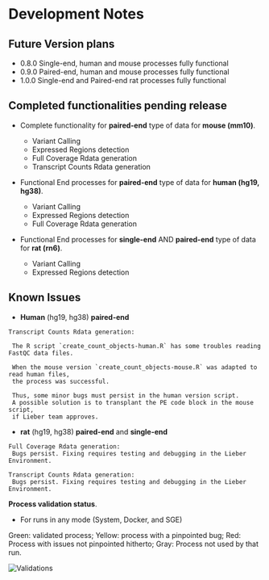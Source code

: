 # Development Notes #

## Future Version plans ##

* 0.8.0 Single-end, human and mouse processes fully functional
* 0.9.0 Paired-end, human and mouse processes fully functional
* 1.0.0 Single-end and Paired-end rat processes fully functional

## Completed functionalities pending release ##

* Complete functionality for **paired-end** type of data for **mouse (mm10)**.

    * Variant Calling
    * Expressed Regions detection
    * Full Coverage Rdata generation
    * Transcript Counts Rdata generation

* Functional End processes for **paired-end** type of data for **human (hg19, hg38)**.

    * Variant Calling
    * Expressed Regions detection
    * Full Coverage Rdata generation

* Functional End processes for **single-end** AND **paired-end** type of data for **rat (rn6)**.

    * Variant Calling
    * Expressed Regions detection

## Known Issues ##

* **Human** (hg19, hg38) **paired-end**

````
Transcript Counts Rdata generation:  

 The R script `create_count_objects-human.R` has some troubles reading FastQC data files.  
 
 When the mouse version `create_count_objects-mouse.R` was adapted to read human files, 
 the process was successful.  

 Thus, some minor bugs must persist in the human version script. 
 A possible solution is to transplant the PE code block in the mouse script, 
 if Lieber team approves.
````

* **rat** (hg19, hg38) **paired-end** and **single-end**

````
Full Coverage Rdata generation:
 Bugs persist. Fixing requires testing and debugging in the Lieber Environment.

Transcript Counts Rdata generation:
 Bugs persist. Fixing requires testing and debugging in the Lieber Environment.
````

**Process validation status**.

  + For runs in any mode (System, Docker, and SGE)
 
 Green: validated process; Yellow: process with a pinpointed bug; Red: Process with issues not pinpointed hitherto; Gray: Process not used by that run.
 
![Validations](https://github.com/LieberInstitute/RNAsp/blob/feature/Code_revision/notes/Process_Validation_table.png)